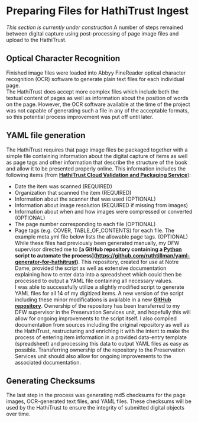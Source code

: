# Preparing Files for HathiTrust Ingest
_This section is currently under construction_
A number of steps remained between digital capture using post-processing of page image files and upload to the HathiTrust.
## Optical Character Recognition
Finished image files were loaded into Abbyy FineReader optical character recognition (OCR) software to generate plain text files for each individual page.  
The HathiTrust does accept more complex files which include both the textual content of pages as well as information about the position of words on the page. However, the OCR software available at the time of the project was not capable of generating such a file in any of the acceptable formats, so this potential process improvement was put off until later. 
## YAML file generation
The HathiTrust requires that page image files be packaged together with a simple file containing information about the digital capture of items as well as page tags and other information that describe the structure of the book and allow it to be presented properly online. This information includes the following items (from **[HathiTrust Cloud Validation and Packaging Service](https://docs.google.com/document/d/1OQ0SKAiOH8Xi0HVVxg4TryBrPUPtdv4qA70d8ghRltU/edit)**):
- Date the item was scanned (REQUIRED)
- Organization that scanned the item (REQUIRED)
- Information about the scanner that was used (OPTIONAL)
- Information about image resolution (REQUIRED if missing from images)
- Information about when and how images were compressed or converted (OPTIONAL)
- The page number corresponding to each file (OPTIONAL)
- Page tags (e.g. COVER, TABLE_OF_CONTENTS) for each file. The example meta.yml file below lists the allowable page tags. (OPTIONAL)
While these files had previously been generated manually, my DFW supervisor directed me to **[a GitHub repository containing a **[Python](https://www.python.org/)** script to automate the process](https://github.com/ruthtillman/yaml-generator-for-hathitrust)**. This repository, created for use at Notre Dame, provided the script as well as extensive documentation explaining how to enter data into a spreadsheet which could then be processed to output a YAML file containing all necessary values.  
I was able to successfully utilize a slightly modified script to generate YAML files for all 14 of my digitized items. A new version of the script including these minor modifications is available in a new **[GitHub repository](https://github.com/briesenberg07/HathiTrustYAMLgenerator)**. Ownership of the repository has been transferred to my DFW supervisor in the Preservation Services unit, and hopefully this will allow for ongoing improvements to the script itself. I also compiled documentation from sources including the original repository as well as the HathiTrust, restructuring and enriching it with the intent to make the process of entering item information in a provided data-entry template (spreadsheet) and processing this data to output YAML files as easy as possible. Transferring ownership of the repository to the Preservation Services unit should also allow for ongoing improvements to the associated documentation.
## Generating Checksums
The last step in the process was generating md5 checksums for the page images, OCR-generated text files, and YAML files. These checksums will be used by the HathiTrust to ensure the integrity of submitted digital objects over time. 


